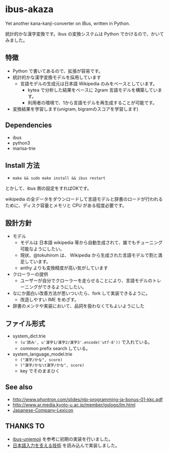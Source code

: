 # ibus-akaza

Yet another kana-kanji-converter on IBus, written in Python.

統計的かな漢字変換です。ibus の変換システムは Python でかけるので、かいてみました。

## 特徴

 * Python で書いてあるので、拡張が容易です。
 * 統計的かな漢字変換モデルを採用しています
   * 言語モデルの生成元は日本語 Wikipedia のみをベースとしています。
     * kytea で分析した結果をベースに 2gram 言語モデルを構築しています。
     * 利用者の環境で、1から言語モデルを再生成することが可能です。
 * 変換結果を学習します(unigram, bigramのスコアを学習します)

## Dependencies

 * ibus
 * python3
 * marisa-trie

## Install 方法

 * `make && sudo make install && ibus restart`

とかして、ibus 側の設定をすればOKです。

wikipedia の全データをダウンロードして言語モデルと辞書のロードが行われるために、ディスク容量とメモリと CPU がある程度必要です。

## 設計方針

 * モデル
   * モデルは 日本語 wikipedia 等から自動生成されて、誰でもチューニング可能なようにしたい。
   * 現状、@tokuhirom は、 Wikipedia から生成された言語モデルで割と満足しています。
   * anthy よりも変換精度が高い気がしています
 * クローラーの提供
   * ユーザーが自分でクローラーを走らせることにより、言語モデルのトレーニングができるようにしたい。
 * なにか面白い改善方法が思いついたら、fork して実装できるように。
   * 改造しやすい IME をめざす。
 * 辞書のメンテや実装において、品詞を扱わなくてもよいようにした

## ファイル形式

 * system_dict.trie
   * `(u'読み', u'漢字1/漢字2/漢字3'.encode('utf-8'))` で入れている。
   * common prefix search している。
 * system_language_model.trie
   * `("漢字/かな", score)`
   * `("漢字/かな\t漢字/かな", score)`
   * key でそのままひく

## See also

 * http://www.phontron.com/slides/nlp-programming-ja-bonus-01-kkc.pdf
 * http://www.ar.media.kyoto-u.ac.jp/member/gologo/lm.html
 * [Japanese-Company-Lexicon](https://github.com/chakki-works/Japanese-Company-Lexicon)

## THANKS TO

* [ibus-uniemoji](https://github.com/salty-horse/ibus-uniemoji) を参考に初期の実装を行いました。
* [日本語入力を支える技術](https://gihyo.jp/book/2012/978-4-7741-4993-6) を読み込んで実装しました。
